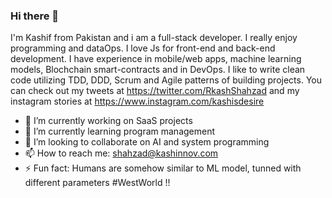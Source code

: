 ### Hi there 👋

I'm Kashif from Pakistan and i am a full-stack developer. I really enjoy programming and dataOps. I love Js for front-end and back-end development. I have experience in mobile/web apps, machine learning models, Blochchain smart-contracts and in DevOps. I like to write clean code utilizing TDD, DDD, Scrum and Agile patterns of building projects. You can check out my tweets at https://twitter.com/RkashShahzad and my instagram stories at https://www.instagram.com/kashisdesire

- 🔭 I’m currently working on SaaS projects
- 🌱 I’m currently learning program management
- 👯 I’m looking to collaborate on AI and system programming
- 📫 How to reach me: shahzad@kashinnov.com
- ⚡ Fun fact: Humans are somehow similar to ML model, tunned with different parameters #WestWorld !!
